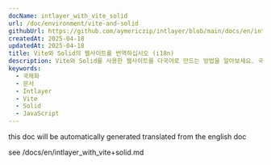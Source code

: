 ```yaml
---
docName: intlayer_with_vite_solid
url: /doc/environment/vite-and-solid
githubUrl: https://github.com/aymericzip/intlayer/blob/main/docs/en/intlayer_with_vite+solid.md
createdAt: 2025-04-18
updatedAt: 2025-04-18
title: Vite와 Solid의 웹사이트를 번역하십시오 (i18n)
description: Vite와 Solid를 사용한 웹사이트를 다국어로 만드는 방법을 알아보세요. 국제화(i18n) 및 번역을 위해 문서를 참조하세요.
keywords:
  - 국제화
  - 문서
  - Intlayer
  - Vite
  - Solid
  - JavaScript
---
```


this doc will be automatically generated translated from the english doc

see /docs/en/intlayer_with_vite+solid.md
